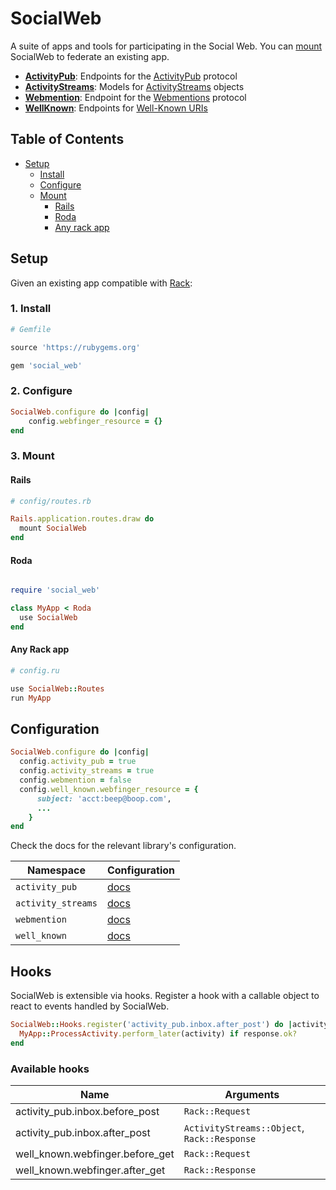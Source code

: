 # SocialWeb

A suite of apps and tools for participating in the Social Web. You can [mount](#setup)
SocialWeb to federate an existing app.

* [**ActivityPub**](https://github.com/social-web/activity_pub): Endpoints for the [ActivityPub](https://activitypub.rocks/) protocol
* [**ActivityStreams**](https://github.com/social-web/activity_streams): Models for [ActivityStreams](https://www.w3.org/TR/activitystreams-core/) objects
* [**Webmention**](https://github.com/social-web/webmention): Endpoint for the [Webmentions](https://webmention.net/) protocol
* [**WellKnown**](https://github.com/social-web/well_known): Endpoints for [Well-Known URIs](https://tools.ietf.org/html/rfc5785)

## Table of Contents

* [Setup](#setup)
  * [Install](#1-install)
  * [Configure](#2-configure)
  * [Mount](#3-mount)
    * [Rails](#rails)
    * [Roda](#roda)
    * [Any rack app](#any-rack-app)

## Setup

Given an existing app compatible with [Rack](https://rack.github.io/):

### 1. Install

```ruby
# Gemfile

source 'https://rubygems.org'

gem 'social_web'
```

### 2. Configure

```ruby
SocialWeb.configure do |config|
    config.webfinger_resource = {}
end
```

### 3. Mount

#### Rails

```ruby
# config/routes.rb

Rails.application.routes.draw do
  mount SocialWeb
end
```

#### Roda

```ruby

require 'social_web'

class MyApp < Roda
  use SocialWeb
end
```

#### Any Rack app

```ruby
# config.ru

use SocialWeb::Routes
run MyApp
```

## Configuration

```ruby
SocialWeb.configure do |config|
  config.activity_pub = true
  config.activity_streams = true
  config.webmention = false
  config.well_known.webfinger_resource = {
      subject: 'acct:beep@boop.com',
      ...
    }
end
```

Check the docs for the relevant library's configuration.

| Namespace          | Configuration
| ------------------ |---------------------------------------------------------------------
| `activity_pub`     | [docs](https://github.com/social-web/activity_pub#configuration)
| `activity_streams` | [docs](https://github.com/social-web/activity_streams#configuration)
| `webmention`       | [docs](https://github.com/social-web/webmention#configuration)
| `well_known`       | [docs](https://github.com/social-web/well_known#configuration)

## Hooks

SocialWeb is extensible via hooks. Register a hook with a callable object to
react to events handled by SocialWeb.

```ruby
SocialWeb::Hooks.register('activity_pub.inbox.after_post') do |activity, response|
  MyApp::ProcessActivity.perform_later(activity) if response.ok?
end
```

### Available hooks

| Name                             | Arguments
| -------------------------------- |---------------
| activity_pub.inbox.before_post   | `Rack::Request`
| activity_pub.inbox.after_post    | `ActivityStreams::Object`, `Rack::Response`
| well_known.webfinger.before_get  | `Rack::Request`
| well_known.webfinger.after_get   | `Rack::Response`
